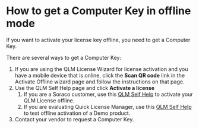 # How to get a Computer Key in offline mode

If you want to activate your license key offline, you need to get a Computer Key.

There are several ways to get a Computer Key:

1. If you are using the QLM License Wizard for license activation and you have a mobile device that is online, click the **Scan QR code** link in the Activate Offline wizard page and follow the instructions on that page.
2. Use the QLM Self Help page and click **Activate a license**
   1. If you are a Soraco customer, use this [QLM Self Help](https://soraco.co/quick-license-manager/qlm-soraco-self-help/) to activate  your QLM License offline.
   2. If you are evaluating Quick License Manager, use this [QLM Self Help](https://soraco.co/quick-license-manager/selfhelp/) to test offline activation of a Demo product.
3. Contact your vendor to request a Computer Key.
